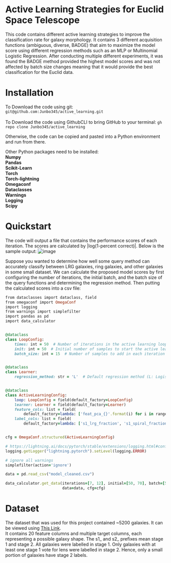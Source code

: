 # **Active Learning Strategies for Euclid Space Telescope**

This code contains different active learning strategies to improve the classification rate for galaxy morphology. It contains 3 different acquisition functions (ambiguous, diverse, BADGE) that aim to maximize the model score using different regression methods such as an MLP or Multinomial Logistic Regression. After conducting multiple different experiments, it was found the BADGE method provided the highest model scores and was not affected by batch size changes meaning that it would provide the best classification for the Euclid data. 

# Installation

To Download the code using git: ```git@github.com:Junbo345/active_learning.git``` <br/>
<br/>
To Download the code using GithubCLI to bring GitHub to your terminal: ```gh repo clone Junbo345/active_learning```
<br/>

Otherwise, the code can be copied and pasted into a Python environment and run from there. <br/>

Other Python packages need to be installed: 
<br/>
**Numpy** <br/>
**Pandas** <br/>
**Scikit-Learn** <br/>
**Torch** <br/>
**Torch-lightning** <br/>
**Omegaconf** <br/>
**Dataclasses** <br/>
**Warnings** <br/>
**Logging** <br/>
**Scipy** <br/>

# Quickstart
The code will output a file that contains the performance scores of each iteration. The scores are calculated by |log(1-percent correct)|. Below is the sample output:
![image](https://github.com/user-attachments/assets/29af6138-e814-4cbd-a672-e21a05b2d7b1)


Suppose you wanted to determine how well some query method can accurately classify between LRG galaxies, ring galaxies, and other galaxies in some small dataset. We can calculate the proposed model scores by first configuring the number of iterations, the initial batch, and the batch size of the query functions and determining the regression method. Then putting the calculated scores into a csv file: <br/>

```ruby
from dataclasses import dataclass, field
from omegaconf import OmegaConf
import logging
from warnings import simplefilter
import pandas as pd
import data_calculator


@dataclass
class LoopConfig:
    times: int = 50  # Number of iterations in the active learning loop
    init: int = 50  # Initial number of samples to start the active learning process
    batch_size: int = 15  # Number of samples to add in each iteration


@dataclass
class Learner:
    regression_method: str = 'L'  # Default regression method (L: Logistic Regression, M: MLPClassifier)


@dataclass
class ActiveLearningConfig:
    loop: LoopConfig = field(default_factory=LoopConfig)
    learner: Learner = field(default_factory=Learner)
    feature_cols: list = field(
        default_factory=lambda: ['feat_pca_{}'.format(i) for i in range(20)])  # Feature column names
    label_cols: list = field(
        default_factory=lambda: ['s1_lrg_fraction', 's1_spiral_fraction', 'other'])  # Label column names


cfg = OmegaConf.structured(ActiveLearningConfig)

# https://lightning.ai/docs/pytorch/stable/extensions/logging.html#configure-console-logging
logging.getLogger("lightning.pytorch").setLevel(logging.ERROR)

# ignore all warnings
simplefilter(action='ignore')

data = pd.read_csv("model_cleaned.csv")

data_calculator.get_data(iterations=[7, 12], initial=[50, 70], batch=[500, 300], method=["pytorch_N", "pytorch_N"],
                         data=data, cfg=cfg)
```
# Dataset

The dataset that was used for this project contained ~5200 galaxies. It can be viewed using [This Link](https://docs.google.com/spreadsheets/d/1wNmAqCF6vYWlkeholPEZQDJ1QFmoZ13O5fW1kR5rBoo/edit?gid=1126909556#gid=1126909556). 
<br/> It contains 20 feature columns and multiple target columns, each representing a possible galaxy shape. The s1_ and s2_ prefixes mean stage 1 and stage 2. All galaxies were labelled in stage 1. Only galaxies with at least one stage 1 vote for lens were labelled in stage 2. Hence, only a small portion of galaxies have stage 2 labels.







